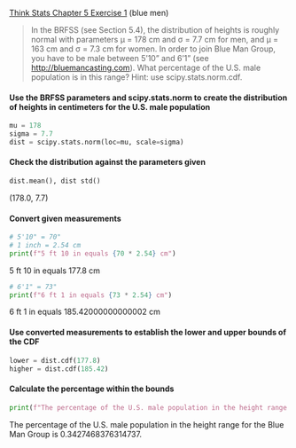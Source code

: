 [Think Stats Chapter 5 Exercise 1](http://greenteapress.com/thinkstats2/html/thinkstats2006.html#toc50) (blue men)

>In the BRFSS (see Section 5.4), the distribution of heights is roughly normal with parameters µ = 178 cm and σ = 7.7 cm for men, and µ = 163 cm and σ = 7.3 cm for women.
In order to join Blue Man Group, you have to be male between 5’10” and 6’1” (see http://bluemancasting.com). What percentage of the U.S. male population is in this range? Hint: use scipy.stats.norm.cdf.

#### Use the BRFSS parameters and scipy.stats.norm to create the distribution of heights in centimeters for the U.S. male population
```python
mu = 178
sigma = 7.7
dist = scipy.stats.norm(loc=mu, scale=sigma)
```
#### Check the distribution against the parameters given
```python
dist.mean(), dist std()
```
(178.0, 7.7)

#### Convert given measurements
```python
# 5'10" = 70"
# 1 inch = 2.54 cm
print(f"5 ft 10 in equals {70 * 2.54} cm")
```
5 ft 10 in equals 177.8 cm

```python
# 6'1" = 73" 
print(f"6 ft 1 in equals {73 * 2.54} cm")
```
6 ft 1 in equals 185.42000000000002 cm

#### Use converted measurements to establish the lower and upper bounds of the CDF
```python
lower = dist.cdf(177.8)
higher = dist.cdf(185.42)
```

#### Calculate the percentage within the bounds
```python
print(f"The percentage of the U.S. male population in the height range for the Blue Man Group is {higher - lower}.")
```
The percentage of the U.S. male population in the height range for the Blue Man Group is 0.3427468376314737.
